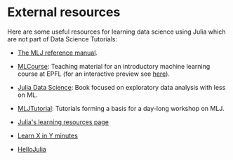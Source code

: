 # External resources

Here are some useful resources for learning data science using Julia
which are not part of Data Science Tutorials:

- [The MLJ reference manual](https://alan-turing-institute.github.io/MLJ.jl/dev/).

- [MLCourse](https://github.com/jbrea/MLCourse): Teaching material for
  an introductory machine learning course at EPFL (for an interactive
  preview see [here](https://bio322.epfl.ch)).

- [Julia Data
  Science](https://github.com/JuliaDataScience/JuliaDataScience): Book
  focused on exploratory data analysis with less on ML.

- [MLJTutorial](https://github.com/ablaom/MLJTutorial.jl): Tutorials
  forming a basis for a day-long workshop on MLJ.

- [Julia's learning resources page](https://julialang.org/learning/) 

- [Learn X in Y minutes](https://learnxinyminutes.com/docs/julia/)

- [HelloJulia](https://github.com/ablaom/HelloJulia.jl)

